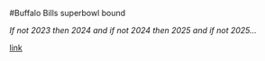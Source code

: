 #Buffalo Bills superbowl bound

*If not 2023 then 2024 and if not 2024 then 2025 and if not 2025...*

[link](https://nfl-live.org/_next/image?url=%2Fbuffalo-bills.png&w=3840&q=75)
